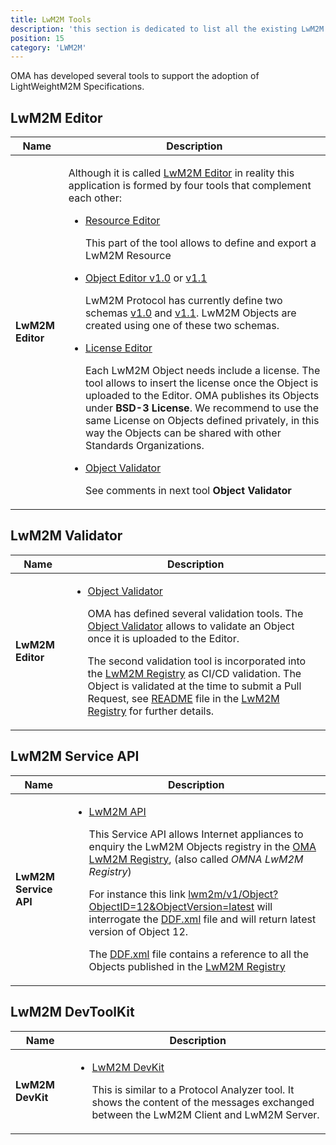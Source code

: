 ```yaml
---
title: LwM2M Tools
description: 'this section is dedicated to list all the existing LwM2M Tools '
position: 15
category: 'LWM2M'
---
```

OMA has developed several tools to support the adoption of LightWeightM2M Specifications.

## LwM2M Editor
<table>
    <thead>
        <tr>
            <th>Name</th>
            <th>Description</th>
        </tr>
    </thead>
    <tbody>
        <tr>
            <td><strong>LwM2M Editor<strong></td>
            <td>
                <p>Although it is called <a href="https://devtoolkit.openmobilealliance.org/OEditor/Default" target="_blank">LwM2M Editor</a> in reality this application is formed by four tools that complement each other:</p>
                <ul>
                    <li>
                        <p><a href="https://testdevtoolkit.openmobilealliance.org/OEditor/LWMOEdit" target="_blank">Resource Editor</a></p>
                        <p>This part of the tool allows to define and export a LwM2M Resource</p>
                    </li>
                    <li>
                        <p><a href="https://testdevtoolkit.openmobilealliance.org/OEditor/LWMOEdit" target="_blank"> Object Editor v1.0</a> or <a href="https://testdevtoolkit.openmobilealliance.org/OEditor/LWMOEdit" target="_blank">v1.1</a></p>
                        <p>LwM2M Protocol has currently define two schemas <a href="https://raw.githubusercontent.com/OpenMobileAlliance/lwm2m-registry/prod/LWM2M.xsd" target="_blank">v1.0</a> and <a href="https://raw.githubusercontent.com/OpenMobileAlliance/lwm2m-registry/prod/LWM2M-v1_1.xsd" target="_blank">v1.1</a>. LwM2M Objects are created using one of these two schemas.</p>
                    </li>
                    <li>
                        <p><a href="https://testdevtoolkit.openmobilealliance.org/OEditor/License" target="_blank">License Editor</a></p>
                        <p>Each LwM2M Object needs include a license. The tool allows to insert the license once the Object is uploaded to the Editor. OMA publishes its Objects under <strong>BSD-3 License</strong>. We recommend to use the same License on Objects defined privately, in this way the Objects can be shared with other Standards Organizations.</p>
                    </li>
                    <li>
                        <p><a href="https://testdevtoolkit.openmobilealliance.org/OEditor/OMNAVerify?Current=1" target="_blank">Object Validator</a></p>
                        <p>See comments in next tool <strong>Object Validator</strong></p>
                    </li>
                </ul>
            </td>
        </tr>
    </tbody>
</table>

## LwM2M Validator

<table>
    <thead>
        <tr>
            <th>Name</th>
            <th>Description</th>
        </tr>
    </thead>
    <tbody>
        <tr>
            <td><strong>LwM2M Editor<strong></td>
            <td>
                <ul>
                    <li>
                        <p><a href="https://testdevtoolkit.openmobilealliance.org/OEditor/OMNAVerify?Current=1" target="_blank">Object Validator</a></p>
                        <p>OMA has defined several validation tools. The <a href="https://testdevtoolkit.openmobilealliance.org/OEditor/OMNAVerify?Current=1" target="_blank">Object Validator</a> allows to validate an Object once it is uploaded to the Editor.</p>
                        <p>The second validation tool is incorporated into the <a href="https://github.com/OpenMobileAlliance/lwm2m-registry" target="_blank">LwM2M Registry</a> as CI/CD validation. The Object is validated at the time to submit a Pull Request, see <a href="https://github.com/OpenMobileAlliance/lwm2m-registry#readme" target="_blank">README</a> file in the <a href="https://github.com/OpenMobileAlliance/lwm2m-registry" target="_blank">LwM2M Registry</a> for further details.</p>
                    </li>
                </ul>
            </td>
        </tr>
    </tbody>
</table>

## LwM2M Service API

<table>
    <thead>
        <tr>
            <th>Name</th>
            <th>Description</th>
        </tr>
    </thead>
    <tbody>
        <tr>
            <td><strong>LwM2M Service API<strong></td>
            <td>
                <ul>
                    <li>                      
                        <p><a href="https://wiki.openmobilealliance.org/display/TOOL/Registry+API" target="_blank">LwM2M API</a></p>
                        <p>This Service API allows Internet appliances to enquiry the LwM2M Objects registry in the <a href="https://github.com/OpenMobileAlliance/lwm2m-registry" target="_blank">OMA LwM2M Registry</a>, (also called <i>OMNA LwM2M Registry</i>)</p>
                        <p>For instance this link <a href="http://www.openmobilealliance.org/api/lwm2m/v1/Object?ObjectID=12&ObjectVersion=latest" target="_blank">lwm2m/v1/Object?ObjectID=12&ObjectVersion=latest</a> will interrogate the <a href="https://github.com/OpenMobileAlliance/lwm2m-registry/blob/prod/DDF.xml" target="_blank">DDF.xml</a> file and will return latest version of Object 12.</p>
                        <alert>The <a href="https://github.com/OpenMobileAlliance/lwm2m-registry/blob/prod/DDF.xml" target="_blank">DDF.xml</a> file contains a reference to all the Objects published in the <a href="https://github.com/OpenMobileAlliance/lwm2m-registry" target="_blank">LwM2M Registry</a> </alert>
                    </li>
                </ul>
            </td>
        </tr>
    </tbody>
</table>

## LwM2M DevToolKit

<table>
    <thead>
        <tr>
            <th>Name</th>
            <th>Description</th>
        </tr>
    </thead>
    <tbody>
        <tr>
            <td><strong>LwM2M DevKit<strong></td>
            <td>
                <ul>
                    <li>
                        <p><a href="https://github.com/OpenMobileAlliance/OMA-LWM2M-DevKit" target="_blank">LwM2M DevKit</a></p>
                        <p>This is similar to a Protocol Analyzer tool. It shows the content of the messages exchanged between the LwM2M Client and LwM2M Server. </p>
                    </li>
                </ul>
            </td>
        </tr> 
    </tbody>
</table>
